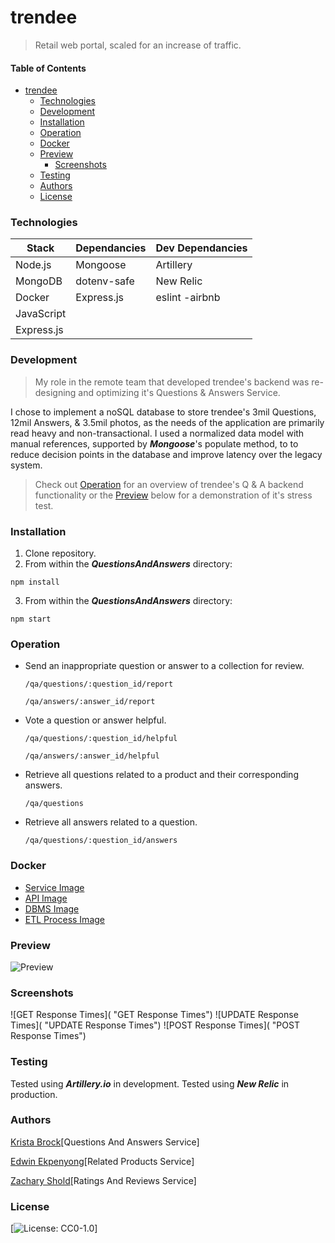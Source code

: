 # trendee

>Retail web portal, scaled for an increase of traffic. 

#### Table of Contents

* [trendee](#trendee)
     * [Technologies](#Technologies)
     * [Development](#Development)
     * [Installation](#Installation)
     * [Operation](#Operation)
     * [Docker](#Docker)
     * [Preview](#Preview)
          * [Screenshots](#Screenshots)
     * [Testing](#Testing)
     * [Authors](#Authors)
     * [License](#License)

### Technologies

|    Stack   | Dependancies | Dev Dependancies |
|------------|--------------|------------------|
|  Node.js   |   Mongoose   |  Artillery       |
|  MongoDB   |  dotenv-safe |  New Relic       |
| Docker     |  Express.js  |  eslint -airbnb  |
| JavaScript |
| Express.js |


### Development

> My role in the remote team that developed trendee's backend was re-designing and optimizing it's Questions & Answers Service. 

I chose to implement a noSQL database to store trendee's 3mil Questions, 12mil Answers, & 3.5mil photos, as the needs of the application are primarily read heavy and non-transactional. I used a normalized data model with manual references, supported by ___Mongoose___'s populate method, to to reduce decision points in the database and improve latency over the legacy system. 
 
>Check out [Operation](#Operation) for an overview of trendee's Q & A backend functionality or the [Preview](#Preview) below for a demonstration of it's stress test. 

### Installation

1. Clone repository.
2. From within the ___QuestionsAndAnswers___ directory:

``
npm install
``

3. From within the ___QuestionsAndAnswers___ directory:

``
npm start
``

### Operation

- Send an inappropriate question or answer to a collection for review. 

  ``/qa/questions/:question_id/report``
  
  ``/qa/answers/:answer_id/report``

- Vote a question or answer helpful.

  ``/qa/questions/:question_id/helpful``
  
  ``/qa/answers/:answer_id/helpful``
  
- Retrieve all questions related to a product and their corresponding answers.

  ``/qa/questions``

- Retrieve all answers related to a question.

  ``/qa/questions/:question_id/answers`` 
  
### Docker

* [Service Image](https://hub.docker.com/repository/docker/sereigh/qa-service "Service Image")
* [API Image](https://hub.docker.com/repository/docker/sereigh/qa-api "API Image")
* [DBMS Image](https://hub.docker.com/repository/docker/sereigh/qa-dbms "DBMS Image")
* [ETL Process Image](https://hub.docker.com/repository/docker/sereigh/qa-etl "ETL Process Image")

### Preview

![Preview]()


### Screenshots

![GET Response Times]( "GET Response Times")
![UPDATE Response Times]( "UPDATE Response Times")
![POST Response Times]( "POST Response Times")

### Testing

Tested using ___Artillery.io___ in development. 
Tested using ___New Relic___ in production.

### Authors

[Krista Brock](https://github.com/sereigh "Krista Brock")[Questions And Answers Service]

[Edwin Ekpenyong](https://github.com/moogiemode "Edwin Ekpenyong")[Related Products Service]

[Zachary Shold](https://github.com/Prollux "Zachary Shold")[Ratings And Reviews Service]


### License 

[![License: CC0-1.0](https://licensebuttons.net/l/zero/1.0/80x15.png)]
